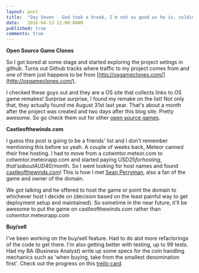 ```yaml
---
layout: post
title:  "Day Seven - God took a break, I'm not as good as he is, soldiering on"
date:   2016-04-13 12:00:00AM
published: true
comments: true
---
```


**Open Source Game Clones**

So I got bored at some stage and started exploring the project setings in github. Turns out Github tracks where traffic to my project comes from and one of them just happens to be from [http://osgameclones.com/](http://osgameclones.com/).

I checked these guys out and they are a OS site that collects links to OS game remakes! Surprise surprise, I found my remake on the list! Not only that, they actually found me August 31st last year. That's about a month after the project was created and two days after this blog site. Pretty awesome. So go check them out for other [open source games](http://osgameclones.com/).

**Castleofthewinds.com**

I guess this post is going to be a friends' list and I don't remember mentioning this before so yeah. A couple of weeks back, Meteor canned their free hosting. I had to move from a cotwmtor.meteor.com to cotwmtor.meteorapp.com and started paying USD$25 for hosting, that's about AUD$40/month. So I went looking for host names and found [castleofthewinds.com](http://castleofthewinds.com)! This is how I met [Sean Perryman](https://github.com/sean-perryman), also a fan of the game and owner of the domain.

We got talking and he offered to host the game or point the domain to whichever host I decide on (decision based on the least painful way to get deployment setup and maintained). So sometime in the near future, it'll be awesome to put the game on castleofthewinds.com rather than cotwmtor.meteorapp.com 

**Buy/sell**

I've been working on the buy/sell feature. Had to do alot more refactorings of the code to get there. I'm also getting better with testing, up to 99 tests. Had my BA (Business Analyst) write up some specs for the coin handling mechanics such as 'when buying, take from the smallest denomination first'. Check out the progress on this [trello card](https://trello.com/c/yHCD2TfY/13-5-buy-sell-1).